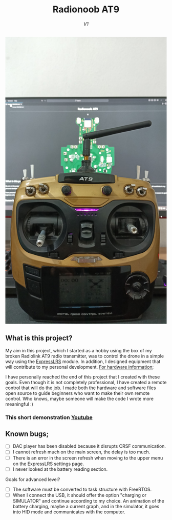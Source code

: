 <div align="center">
  <b>
   <h1>
      Radionoob AT9
   </h1>
   <h6>
     V1
   </h6>
  </b>

<img src="./Images/Transmitter/Splash.jpeg">
</div>

## What is this project?
My aim in this project, which I started as a hobby using the box of my broken Radiolink AT9 radio transmitter, was to control the drone in a simple way using the [ExpressLRS](https://github.com/ExpressLRS) module. In addition, I designed equipment that will contribute to my personal development. 
[For hardware information](Hardware.md);


I have personally reached the end of this project that I created with these goals. Even though it is not completely professional, I have created a remote control that will do the job. I made both the hardware and software files open source to guide beginners who want to make their own remote control. Who knows, maybe someone will make the code I wrote more meaningful :)

### This short demonstration [Youtube](https://youtu.be/xDq1djXwKw4)


## Known bugs;
- [ ] DAC player has been disabled because it disrupts CRSF communication.
- [ ] I cannot refresh much on the main screen, the delay is too much.
- [ ] There is an error in the screen refresh when moving to the upper menu on the ExpressLRS settings page.
- [ ] I never looked at the battery reading section.

Goals for advanced level?
- [ ] The software must be converted to task structure with FreeRTOS.
- [ ] When I connect the USB, it should offer the option "charging or SIMULATOR" and continue according to my choice. An animation of the battery charging, maybe a current graph, and in the simulator, it goes into HID mode and communicates with the computer.
